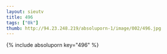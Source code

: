 ```yaml
--- 
layout: sieutv
title: 496
tags: ["0k"]
thumb: http://94.23.248.219/absoluporn-1/image/002/496.jpg
---
```

{% include absoluporn key="496" %} 
